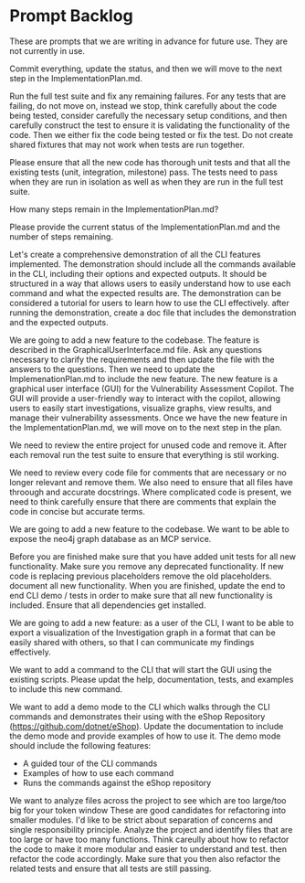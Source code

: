 # Prompt Backlog

These are prompts that we are writing in advance for future use. They are not currently in use.

Commit everything, update the status, and then we will move to the next step in the ImplementationPlan.md.  

Run the full test suite and fix any remaining failures. For any tests that are failing, do not move on, instead we stop, think carefully about the code being tested, consider carefully the necessary setup conditions, and then carefully construct the test to ensure it is validating the functionality of the code. Then we either fix the code being tested or fix the test. Do not create shared fixtures that may not work when tests are run together.                        

Please ensure that all the new code has thorough unit tests and that all the existing tests (unit, integration, milestone) pass. The tests need to pass when they are run in isolation as well as when they are run in the full test suite.

How many steps remain in the ImplementationPlan.md?

Please provide the current status of the ImplementationPlan.md and the number of steps remaining.

Let's create a comprehensive demonstration of all the CLI features implemented. The demonstration should include all the commands available in the CLI, including their options and expected outputs. It should be structured in a way that allows users to easily understand how to use each command and what the expected results are. The demonstration can be considered a tutorial for users to learn how to use the CLI effectively. after running the demonstration, create a doc file that includes the demonstration and the expected outputs. 

We are going to add a new feature to the codebase. The feature is described in the GraphicalUserInterface.md file. Ask any questions necessary to clarify the requirements and then update the file with the answers to the questions.  Then we need to update the ImplemenationPlan.md to include the new feature.  The new feature is a graphical user interface (GUI) for the Vulnerability Assessment Copilot. The GUI will provide a user-friendly way to interact with the copilot, allowing users to easily start investigations, visualize graphs, view results, and manage their vulnerability assessments. Once we have the new feature in the ImplementationPlan.md, we will move on to the next step in the plan.

We need to review the entire project for unused code and remove it. After each removal run the test suite to ensure that everything is stil working. 

We need to review every code file for comments that are 
necessary or no longer relevant and remove them. We also need to ensure that all files have throough and accurate docstrings.  Where complicated code is present, we need to think carefully ensure that there are comments that explain the code in concise but accurate terms.  

We are going to add a new feature to the codebase. We want to be able to expose the neo4j graph database as an MCP service. 

Before you are finished make sure that you have added unit tests for all new functionality. Make sure you remove any deprecated functionality. If new code is replacing previous placeholders remove the old placeholders. document all new functionality. When you are finished, update the end to end CLI demo / tests in order to make sure that all new functionality is included. Ensure that all dependencies get installed. 

We are going to add a new feature: as a user of the CLI, I want to be able to export a visualization of the Investigation graph in a format that can be easily shared with others, so that I can communicate my findings effectively.

We want to add a command to the CLI that will start the GUI using the existing scripts. Please updat the help, documentation, tests, and examples to include this new command. 

We want to add a demo mode to the CLI which walks through the CLI commands and demonstrates their using with the eShop Repository (https://github.com/dotnet/eShop). Update the documentation to include the demo mode and provide examples of how to use it. The demo mode should include the following features:
- A guided tour of the CLI commands
- Examples of how to use each command
- Runs the commands against the eShop repository

We want to analyze files across the project to see which are too large/too big for your token window These are good candidates for refactoring into smaller modules. I'd like to be strict about separation of concerns and single responsibility principle. Analyze the project and identify files that are too large or have too many functions. Think careully about how to refactor the code to make it more modular and easier to understand and test. then refactor the code accordingly. Make sure that you then also refactor the related tests and ensure that all tests are still passing. 
